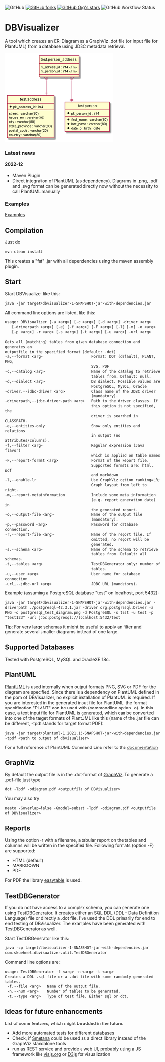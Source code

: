 ![GitHub](https://img.shields.io/github/license/eska-muc/dbvisualizer.svg)
[![GitHub forks](https://img.shields.io/github/forks/eska-muc/dbvisualizer)](https://github.com/eska-muc/dbvisualizer/network)
[![GitHub Org's stars](https://img.shields.io/github/stars/eska-muc/dbvisualizer)](https://github.com/eska-muc/dbvisualizer/stargazers)
![GitHub Workflow Status](https://img.shields.io/github/actions/workflow/status/eska-muc/dbvisualizer/maven.yml)

# DBVisualizer

A tool which creates an ER-Diagram as a GraphViz .dot file (or input file for PlantUML) from a database using JDBC
metadata retrieval.

![Example (generated with PlantUML)](https://github.com/eska-muc/dbvisualizer/blob/master/example/postgresql_test.png)

### Latest news

#### 2022-12

* Maven Plugin
* Direct integration of PlantUML (as dependency). Diagrams in .png, .pdf and .svg format can be generated directly now
  without the necessity to call PlantUML manually

### Examples

[Examples](./example/README.md)

## Compilation

Just do

    mvn clean install
    
This creates a "fat" .jar with all dependencies using the maven assembly plugin.

## Start

Start DBVisualizer like this:

    java -jar target/dbvisualizer-1-SNAPSHOT-jar-with-dependencies.jar

All command line options are listed, like this:

    usage: DBVisualizer [-a <arg>] [-c <arg>] [-d <arg>] -driver <arg>
       [-driverpath <arg>] [-e] [-f <arg>] [-F <arg>] [-l] [-m] -o <arg>
       [-p <arg>] -r <arg> [-s <arg>] [-t <arg>] [-u <arg>] -url <arg>
    
    Gets all (matching) tables from given database connection and generates an
    outputfile in the specified format (default: .dot)
    -a,--format <arg>                      Format: DOT (default), PLANT, PNG,
                                           SVG, PDF
    -c,--catalog <arg>                     Name of the catalog to retrieve
                                           tables from. Default: null.
    -d,--dialect <arg>                     DB dialect. Possible values are
                                           PostgreSQL, MySQL, Oracle
    -driver,--jdbc-driver <arg>            Class name of the JDBC driver
                                           (mandatory).
    -driverpath,--jdbc-driver-path <arg>   Path to the driver classes. If
                                           this option is not specified, the
                                           driver is searched in CLASSPATH.
    -e,--entities-only                     Show only entities and relations
                                           in output (no attributes/columns).
    -f,--filter <arg>                      Regular expression (Java flavor)
                                           which is applied on table names
    -F,--report-format <arg>               Format of the Report file.
                                           Supported formats are: html, pdf
                                           and markdown
    -l,--enable-lr                         Use GraphViz option ranking=LR;
                                           Graph layout from left to right.
    -m,--report-metainformation            Include some meta information
                                           (e.g. report generation date) in
                                           the generated report.
    -o,--output-file <arg>                 Name of the output file 
                                           (mandatory).
    -p,--password <arg>                    Password for database connection.
    -r,--report-file <arg>                 Name of the report file. If
                                           omitted, no report will be
                                           generated.
    -s,--schema <arg>                      Name of the schema to retrieve
                                           tables from. Default: all schemas.
    -t,--tables <arg>                      TestDBGenerator only: number of
                                           tables.
    -u,--user <arg>                        User name for database connection
    -url,--jdbc-url <arg>                  JDBC URL (mandatory).

Example (assuming a PostgreSQL database "test" on localhost, port 5432):

    java -jar target/dbvisualizer-1-SNAPSHOT-jar-with-dependencies.jar -driverpath ./postgresql-42.3.1.jar -driver org.postgresql.Driver -a PNG -o postgresql_test_diagram.png -d PostgreSQL -s test -u test -p "test123" -url jdbc:postgresql://localhost:5432/test 

Tip: For very large schemas it might be useful to apply an filter and generate
several smaller diagrams instead of one large.

## Supported Databases

Tested with PostgreSQL, MySQL and OracleXE 18c.

## PlantUML

[PlantUML](https://plantuml.com/ie-diagram) is used internally when output formats PNG, SVG or PDF for the diagram are
specified.
Since there is a dependency on PlantUML defined in the pom of DBVisualizer, no explicit installation of PlantUML is
required.
If you are interested in the generated input file for PlantUML, the format specification "PLANT" can be used with
(commandline option -a). In this case, a text input file for PlantUML is generated, which can be converted into one of
the target formats of PlantUML like this (name of the .jar file can be different, -tpdf stands for target format PDF):

    java -jar target/plantuml-1.2021.16-SNAPSHOT-jar-with-dependencies.jar -tpdf <path to output of dbvisualizer>

For a full reference of PlantUML Command Line refer to
the [documentation](https://plantuml.com/command-line#458de91d76a8569c)

## GraphViz

By default the output file is in the .dot-format of [GraphViz](http://www.graphviz.org). To generate a .pdf-file just
type

    dot -Tpdf -odiagram.pdf <outputfile of DBVisualizer> 

You may also try

    neato -Goverlap=false -Gmodel=subset -Tpdf -odiagram.pdf <outputfile of DBVisualizer> 

## Reports

Using the option -r with a filename, a tabular report on the tables and columns will be written in the specified file.
Following formats (option -F) are supported:
* HTML (default)
* MARKDOWN
* PDF

For PDF the library [easytable](https://github.com/vandeseer/easytable) is used.

## TestDBGenerator

If you do not have access to a complex schema, you can generate one using TestDBGenerator.
It creates either an SQL DDL (DDL - Data Definition Language) file or directly a .dot file.
I've used the DDL primarily for end to end testing of DBVisualizer.  The examples have been 
generated with TestDBGenerator as well.

Start TestDBGenerator like this:

    java -cp target/dbvisualizer-1-SNAPSHOT-jar-with-dependencies.jar com.skuehnel.dbvisualizer.util.TestDBGenerator

Command line options are:

    usage: TestDBGenerator -f <arg> -n <arg> -t <arg>
    Creates a DDL .sql file or a .dot file with some randomly generated
    tables.
     -f,--file <arg>   Name of the output file.
     -n,--num <arg>    Number of tables to be generated.
     -t,--type <arg>   Type of test file. Either sql or dot.

## Ideas for future enhancements

List of some features, which might be added in the future:

* Add more automated tests for different databases
* Check, if [Smetana](https://github.com/plantuml/smetana) could be used as a direct library instead of the GraphViz
  standalone tools
* run as REST service and provide a web UI, probably using a JS framework like [visjs.org](http://visjs.org/)
  or [D3js](https://d3js.org/) for visualization 

